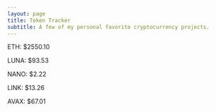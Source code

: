 ```yaml
---
layout: page
title: Token Tracker
subtitle: A few of my personal favorite cryptocurrency projects.
---
```


<!--BEGINCRYPTOINPUT-->
ETH: $2550.10

LUNA: $93.53

NANO: $2.22

LINK: $13.26

AVAX: $67.01

<!--ENDCRYPTOINPUT-->
